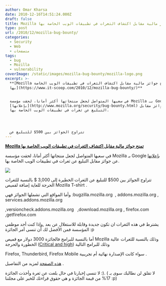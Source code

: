 ```yaml
---
author: Omar Kharsa
date: 2010-12-16T14:51:24.000Z
draft: false
title: Mozilla تمنح جوائز مالية مقابل اكتشاف الثغرات في تطبيقات الويب الخاصة بها
type: post
url: /2010/12/mozilla-bug-bounty/
categories:
  - Security
  - Web
  - متصفحات
tags:
  - bug
  - Mozilla
  - vulnerability
coverImage: /static/images/mozilla-bug-bounty/mozilla-logo.png
excerpt: >-
  **[Mozilla تمنح جوائز مالية مقابل اكتشاف الثغرات في تطبيقات الويب الخاصة
  بها](https://www.it-scoop.com/2010/12/mozilla-bug-bounty/)**


  في سعيها المتواصل لجعل منتجاتها أكثر أمانا، لحقت مؤسسة Mozilla بـ Google
  [بإعلانها](http://www.mozilla.org/security/bug-bounty.html) عن جوائز مقابل
  التبليغ عن ثغرات في تطبيقات الويب الخاصة بها.




  تتراوح الجوائز بين 500$ للتبليغ عن
---
```

**[Mozilla تمنح جوائز مالية مقابل اكتشاف الثغرات في تطبيقات الويب الخاصة بها](https://www.it-scoop.com/2010/12/mozilla-bug-bounty/)**

في سعيها المتواصل لجعل منتجاتها أكثر أمانا، لحقت مؤسسة Mozilla بـ Google [بإعلانها](http://www.mozilla.org/security/bug-bounty.html) عن جوائز مقابل التبليغ عن ثغرات في تطبيقات الويب الخاصة بها.

![](/static/images/mozilla-bug-bounty/mozilla-logo.png)

تتراوح الجوائز بين 500$ للتبليغ عن الثغرات الخطيرة إلى 3,000 $ بالنسبة للثغرات الحرجة للغاية إضافة لقميص Mozilla T-shirt .

[](mozilla-logo.png)

وأما المواقع التي تشملها الجوائز فهي :bugzilla.mozilla.org  , addons.mozilla.org , services.addons.mozilla.org

,versioncheck.addons.mozilla.org   ,download.mozilla.org , firefox.com ,getfirefox.com

يشترط في هذه الثغرات ان تكون جديدة وقابلة للاستغلال عن بعد ,وإذا كنت أحد موظفي المؤسسة فمن الأفضل لك أن تنسى أمر الجائزة :p

أما بالنسبة للبرامج فالجائزة 3000 دولار مع قميص Mozilla وذلك بالنسبة للثغرات عالية الخطورة والحرجة ([Critical and high](https://wiki.mozilla.org/Security_Severity_Ratings)) وذلك للبرامج التالية

Firefox, Thunderbird, Firefox Mobile سواء كانت الإصدارة نهائية أم تجريبية .

[هذه الصفحة](https://www.mozilla.org/security/bug-bounty-faq-webapp.html) لمزيد من التفاصيل .

لا تنسى إخبارنا في حال بلغت عن ثغرة وأخذت الجائزة :). ( لا تقلق لن نطالبك سوى بـ 17% من قيمة الجائزة و هي حقوق قراءتك للخبر على مجلتنا :p)
